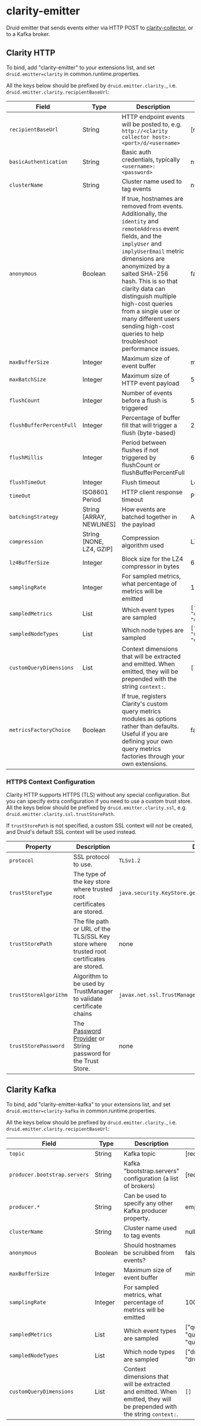 <!--
  ~ Copyright (c) Imply Data, Inc. All rights reserved.
  ~
  ~ This software is the confidential and proprietary information
  ~  of Imply Data, Inc.
  -->

# clarity-emitter

Druid emitter that sends events either via HTTP POST to
[clarity-collector](https://github.com/implydata/clarity-collector), or to a Kafka broker.

## Clarity HTTP

To bind, add "clarity-emitter" to your extensions list, and set `druid.emitter=clarity` in common.runtime.properties.

All the keys below should be prefixed by `druid.emitter.clarity.`, i.e. `druid.emitter.clarity.recipientBaseUrl`:

|Field|Type|Description|Default|Required|
|-----|----|-----------|-------|--------|
|`recipientBaseUrl`|String|HTTP endpoint events will be posted to, e.g. `http://<clarity collector host>:<port>/d/<username>`|[required]|yes|
|`basicAuthentication`|String|Basic auth credentials, typically `<username>:<password>`|null|no|
|`clusterName`|String|Cluster name used to tag events|null|no|
|`anonymous`|Boolean|If true, hostnames are removed from events. Additionally, the `identity` and `remoteAddress` event fields, and the `implyUser` and `implyUserEmail` metric dimensions are anonymized by a salted SHA-256 hash. This is so that clarity data can distinguish multiple high-cost queries from a single user or many different users sending high-cost queries to help troubleshoot performance issues. |false|no|
|`maxBufferSize`|Integer|Maximum size of event buffer|min(250MB, 10% of heap)|no|
|`maxBatchSize`|Integer|Maximum size of HTTP event payload |5MB|no|
|`flushCount`|Integer|Number of events before a flush is triggered|500|no|
|`flushBufferPercentFull`|Integer|Percentage of buffer fill that will trigger a flush (byte-based)|25|no|
|`flushMillis`|Integer|Period between flushes if not triggered by flushCount or flushBufferPercentFull|60s|no|
|`flushTimeOut`|Integer|Flush timeout|Long.MAX_VALUE|no|
|`timeOut`|ISO8601 Period|HTTP client response timeout|PT1M|no|
|`batchingStrategy`|String [ARRAY, NEWLINES]|How events are batched together in the payload|ARRAY|no|
|`compression`|String [NONE, LZ4, GZIP]|Compression algorithm used|LZ4|no|
|`lz4BufferSize`|Integer|Block size for the LZ4 compressor in bytes|65536|no|
|`samplingRate`|Integer|For sampled metrics, what percentage of metrics will be emitted|100|no|
|`sampledMetrics`|List<String>|Which event types are sampled|`["query/wait/time", "query/segment/time", "query/segmentAndCache/time"]`|no|
|`sampledNodeTypes`|List<String>|Which node types are sampled|`["druid/historical", "druid/peon", "druid/realtime"]`|no|
|`customQueryDimensions`|List<String>|Context dimensions that will be extracted and emitted. When emitted, they will be prepended with the string `context:`.|`[]`|no|
|`metricsFactoryChoice`|Boolean|If true, registers Clarity's custom query metrics modules as options rather than defaults. Useful if you are defining your own query metrics factories through your own extensions.|false|no|

### HTTPS Context Configuration

Clarity HTTP supports HTTPS (TLS) without any special configuration. But you can specify extra configuration if you need
to use a custom trust store. All the keys below should be prefixed by `druid.emitter.clarity.ssl`,
e.g. `druid.emitter.clarity.ssl.trustStorePath`.

If `trustStorePath` is not specified, a custom SSL context will not be created, and Druid's default SSL context will be
used instead.

|Property|Description|Default|Required|
|--------|-----------|-------|--------|
|`protocol`|SSL protocol to use.|`TLSv1.2`|no|
|`trustStoreType`|The type of the key store where trusted root certificates are stored.|`java.security.KeyStore.getDefaultType()`|no|
|`trustStorePath`|The file path or URL of the TLS/SSL Key store where trusted root certificates are stored.|none|no|
|`trustStoreAlgorithm`|Algorithm to be used by TrustManager to validate certificate chains|`javax.net.ssl.TrustManagerFactory.getDefaultAlgorithm()`|no|
|`trustStorePassword`|The [Password Provider](https://github.com/implydata/druid/blob/0.10.1-csp/docs/content/operations/password-provider.md) or String password for the Trust Store.|none|yes, if `trustStorePath` is specified.|

## Clarity Kafka

To bind, add "clarity-emitter-kafka" to your extensions list, and set `druid.emitter=clarity-kafka` in common.runtime.properties.

All the keys below should be prefixed by `druid.emitter.clarity.`, i.e. `druid.emitter.clarity.recipientBaseUrl`:

|Field|Type|Description|Default|Required|
|-----|----|-----------|-------|--------|
|`topic`|String|Kafka topic|[required]|yes|
|`producer.bootstrap.servers`|String|Kafka "bootstrap.servers" configuration (a list of brokers)|[required]|yes|
|`producer.*`|String|Can be used to specify any other Kafka producer property.|empty|no|
|`clusterName`|String|Cluster name used to tag events|null|no|
|`anonymous`|Boolean|Should hostnames be scrubbed from events?|false|no|
|`maxBufferSize`|Integer|Maximum size of event buffer|min(250MB, 10% of heap)|no|
|`samplingRate`|Integer|For sampled metrics, what percentage of metrics will be emitted|100|no|
|`sampledMetrics`|List<String>|Which event types are sampled|["query/wait/time", "query/segment/time", "query/segmentAndCache/time"]|no|
|`sampledNodeTypes`|List<String>|Which node types are sampled|["druid/historical", "druid/peon", "druid/realtime"]|no|
|`customQueryDimensions`|List<String>|Context dimensions that will be extracted and emitted. When emitted, they will be prepended with the string `context:`.|`[]`|no|
